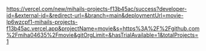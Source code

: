 https://vercel.com/new/mihails-projects-f13b45ac/success?developer-id=&external-id=&redirect-url=&branch=main&deploymentUrl=movie-lp6wzcpf1-mihails-projects-f13b45ac.vercel.app&projectName=movie&s=https%3A%2F%2Fgithub.com%2Fmiha04635%2Fmovie&gitOrgLimit=&hasTrialAvailable=1&totalProjects=1
